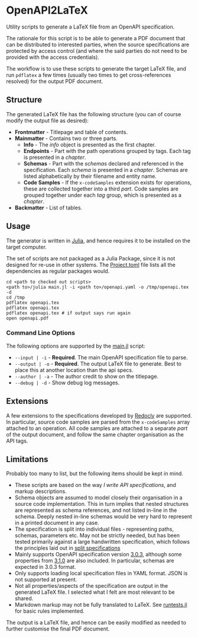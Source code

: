# OpenAPI2LaTeX
Utility scripts to generate a LaTeX file from an OpenAPI specification.

The rationale for this script is to be able to generate a PDF document that can be distributed to interested
parties, when the source specifications are protected by access control (and where the said parties do not need to
be provided with the access credentials).

The workflow is to use these scripts to generate the target LaTeX file, and run `pdflatex` a few times (usually
two times to get cross-references resolved) for the output PDF document.

## Structure
The generated LaTeX file has the following structure (you can of course modify the output file as desired):

* **Frontmatter** - Titlepage and table of contents.
* **Mainmatter** - Contains two or three parts.
  * **Info** - The *info* object is presented as the first chapter. 
  * **Endpoints** - Part with the path operations grouped by tags. Each tag is presented in a *chapter*.
  * **Schemas** - Part with the *schemas* declared and referenced in the specification.  Each *schema* is presented in a
    *chapter*.  Schemas are listed alphabetically by their filename and entity name.
  * **Code Samples** - If the `x-codeSamples` extension exists for operations, these are collected together into a third
    *part*.  Code samples are grouped together under each *tag* group, which is presented as a *chapter*.
* **Backmatter** - List of tables.

## Usage
The generator is written in [Julia](https://julialang.org/), and hence requires it to be installed on the target computer.

The set of scripts are not packaged as a Julia Package, since it is not designed for re-use in other systems.  The
[Project.toml](Project.toml) file lists all the dependencies as regular packages would.

```shell
cd <path to checked out scripts>
<path to>/julia main.jl -i <path to>/openapi.yaml -o /tmp/openapi.tex -d
cd /tmp
pdflatex openapi.tex
pdflatex openapi.tex
pdflatex openapi.tex # if output says run again
open openapi.pdf
```

### Command Line Options
The following options are supported by the [main.jl](main.jl) script:

* `--input | -i` - **Required**. The main OpenAPI specification file to parse.
* `--output | -o` - **Required**. The output LaTeX file to generate.  Best to place this at another location than the api specs.
* `--author | -a` - The author credit to show on the titlepage.
* `--debug | -d` - Show debug log messages.

## Extensions
A few extensions to the specifications developed by [Redocly](https://redocly.com/) are supported.  In particular,
source code samples are parsed from the `x-codeSamples` array attached to an operation.  All code samples are attached
to a separate *part* of the output document, and follow the same chapter organisation as the API tags.

## Limitations
Probably too many to list, but the following items should be kept in mind.

* These scripts are based on the way *I write API specifications*, and markup descriptions.
* Schema objects are assumed to model closely their organisation in a source code implementation.  This in turn implies
  that nested structures are represented as schema references, and not listed in-line in the schema.  Deeply nested in-line
  schemas would be very hard to represent in a printed document in any case.
* The specification is split into individual files - representing paths, schemas, parameters etc.  May not be strictly
  needed, but has been tested primarily against a large handwritten specification, which follows the principles laid
  out in [split specifications](https://davidgarcia.dev/posts/how-to-split-open-api-spec-into-multiple-files/)
* Mainly supports OpenAPI specification version [3.0.3](https://spec.openapis.org/oas/v3.0.3), although some properties
  from [3.1.0](https://spec.openapis.org/oas/latest.html) are also included.  In particular, schemas are expected in
  3.0.3 format.
* Only supports loading local specification files in YAML format.  JSON is not supported at present.
* Not all properties/aspects of the specification are output in the generated LaTeX file.  I selected what I felt are
  most relevant to be shared.
* Markdown markup may not be fully translated to LaTeX.  See [runtests.jl](runtests.jl) for basic rules implemented.

The output is a LaTeX file, and hence can be easily modified as needed to further customise the final PDF document.